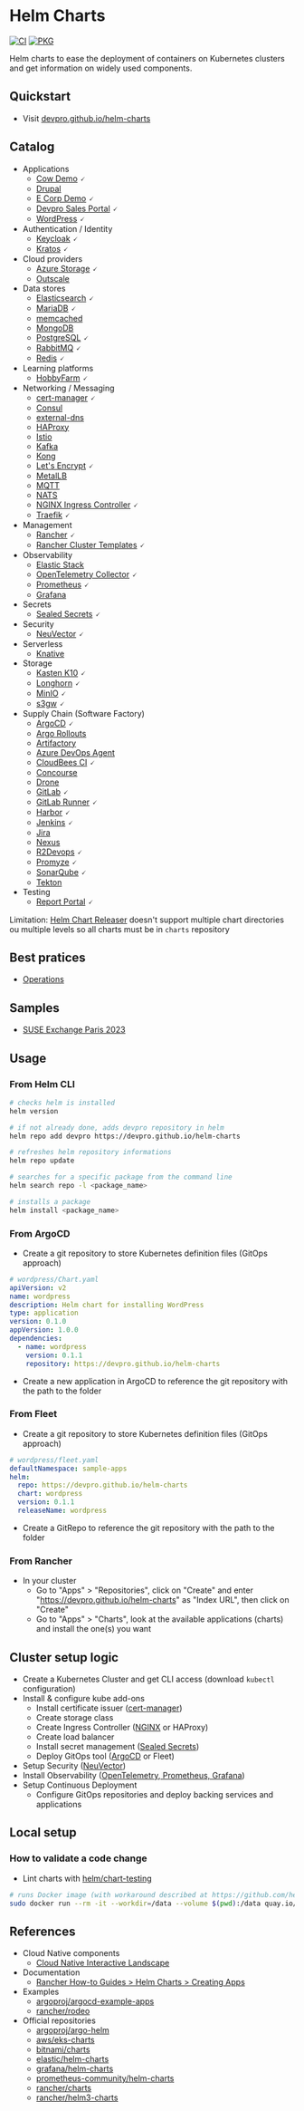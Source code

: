 # Helm Charts

[![CI](https://github.com/devpro/helm-charts/actions/workflows/ci.yml/badge.svg)](https://github.com/devpro/helm-charts/actions/workflows/ci.yml)
[![PKG](https://github.com/devpro/helm-charts/actions/workflows/pkg.yml/badge.svg)](https://github.com/devpro/helm-charts/actions/workflows/pkg.yml)

Helm charts to ease the deployment of containers on Kubernetes clusters and get information on widely used components.

## Quickstart

* Visit [devpro.github.io/helm-charts](https://devpro.github.io/helm-charts/)

## Catalog

* Applications
  * [Cow Demo](charts/cow-demo/README.md) 🗸
  * [Drupal](charts/drupal/README.md)
  * [E Corp Demo](charts/ecorp-demo/README.md) 🗸
  * [Devpro Sales Portal](charts/devpro-salesportal/README.md) 🗸
  * [WordPress](charts/wordpress/README.md) 🗸
* Authentication / Identity
  * [Keycloak](charts/keycloak/README.md) 🗸
  * [Kratos](charts/kratos/README.md) 🗸
* Cloud providers
  * [Azure Storage](charts/azure-storage/README.md) 🗸
  * [Outscale](charts/outscale/README.md)
* Data stores
  * [Elasticsearch](charts/elasticsearch/README.md) 🗸
  * [MariaDB](charts/mariadb/README.md) 🗸
  * [memcached](charts/memcached/README.md)
  * [MongoDB](charts/mongodb/README.md)
  * [PostgreSQL](charts/postgresql/README.md) 🗸
  * [RabbitMQ](charts/rabbitmq/README.md) 🗸
  * [Redis](charts/redis/README.md) 🗸
* Learning platforms
  * [HobbyFarm](charts/hobbyfarm/README.md) 🗸
* Networking / Messaging
  * [cert-manager](charts/cert-manager/README.md) 🗸
  * [Consul](charts/consul/README.md)
  * [external-dns](charts/external-dns/README.md)
  * [HAProxy](charts/haproxy/README.md)
  * [Istio](charts/istio/README.md)
  * [Kafka](charts/kafka/README.md)
  * [Kong](charts/kong/README.md)
  * [Let's Encrypt](charts/letsencrypt/README.md) 🗸
  * [MetalLB](charts/metallb/README.md)
  * [MQTT](charts/mqtt/README.md)
  * [NATS](charts/nats/README.md)
  * [NGINX Ingress Controller](charts/ingress-nginx/README.md) 🗸
  * [Traefik](charts/traefik/README.md) 🗸
* Management
  * [Rancher](charts/rancher/README.md) 🗸
  * [Rancher Cluster Templates](charts/rancher-cluster-templates/README.md) 🗸
* Observability
  * [Elastic Stack](charts/elastic-stack/README.md)
  * [OpenTelemetry Collector](charts/opentelemetry-collector/README.md) 🗸
  * [Prometheus](charts/prometheus/README.md) 🗸
  * [Grafana](charts/grafana/README.md)
* Secrets
  * [Sealed Secrets](charts/sealed-secrets/README.md) 🗸
* Security
  * [NeuVector](charts/neuvector/README.md) 🗸
* Serverless
  * [Knative](charts/knative/README.md)
* Storage
  * [Kasten K10](charts/kasten-k10/README.md) 🗸
  * [Longhorn](charts/longhorn/README.md) 🗸
  * [MinIO](charts/minio/README.md) 🗸
  * [s3gw](charts/s3gw/README.md) 🗸
* Supply Chain (Software Factory)
  * [ArgoCD](charts/argo-cd/README.md) 🗸
  * [Argo Rollouts](charts/argo-rollouts/README.md)
  * [Artifactory](charts/artifactory/README.md)
  * [Azure DevOps Agent](charts/azure-devops-agent/README.md)
  * [CloudBees CI](charts/cloudbees-ci/README.md) 🗸
  * [Concourse](charts/concourse/README.md)
  * [Drone](charts/drone/README.md)
  * [GitLab](charts/gitlab/README.md) 🗸
  * [GitLab Runner](charts/gitlab-runner/README.md) 🗸
  * [Harbor](charts/harbor/README.md) 🗸
  * [Jenkins](charts/jenkins/README.md) 🗸
  * [Jira](charts/jira/README.md)
  * [Nexus](charts/nexus/README.md)
  * [R2Devops](charts/r2devops/README.md) 🗸
  * [Promyze](charts/promyze/README.md) 🗸
  * [SonarQube](charts/sonarqube/README.md) 🗸
  * [Tekton](charts/tekton/README.md)
* Testing
  * [Report Portal](charts/reportportal/README.md) 🗸

Limitation: [Helm Chart Releaser](https://github.com/helm/chart-releaser) doesn't support multiple chart directories ou multiple levels so all charts must be in `charts` repository

## Best pratices

* [Operations](docs/operations.md)

## Samples

* [SUSE Exchange Paris 2023](samples/suse-exchange-paris-2023/README.md)

## Usage

### From Helm CLI

```bash
# checks helm is installed
helm version

# if not already done, adds devpro repository in helm
helm repo add devpro https://devpro.github.io/helm-charts

# refreshes helm repository informations
helm repo update

# searches for a specific package from the command line
helm search repo -l <package_name>

# installs a package
helm install <package_name>
```

### From ArgoCD

* Create a git repository to store Kubernetes definition files (GitOps approach)

```yaml
# wordpress/Chart.yaml
apiVersion: v2
name: wordpress
description: Helm chart for installing WordPress
type: application
version: 0.1.0
appVersion: 1.0.0
dependencies:
  - name: wordpress
    version: 0.1.1
    repository: https://devpro.github.io/helm-charts
```

* Create a new application in ArgoCD to reference the git repository with the path to the folder

### From Fleet

* Create a git repository to store Kubernetes definition files (GitOps approach)

```yaml
# wordpress/fleet.yaml
defaultNamespace: sample-apps
helm:
  repo: https://devpro.github.io/helm-charts
  chart: wordpress
  version: 0.1.1
  releaseName: wordpress
```

* Create a GitRepo to reference the git repository with the path to the folder

### From Rancher

* In your cluster
  * Go to "Apps" > "Repositories", click on "Create" and enter "https://devpro.github.io/helm-charts" as "Index URL", then click on "Create"
  * Go to "Apps" > "Charts", look at the available applications (charts) and install the one(s) you want

## Cluster setup logic

* Create a Kubernetes Cluster and get CLI access (download `kubectl` configuration)
* Install & configure kube add-ons
  * Install certificate issuer ([cert-manager](./charts/cert-manager/README.md))
  * Create storage class
  * Create Ingress Controller ([NGINX](./charts/ingress-nginx/README.md) or HAProxy)
  * Create load balancer
  * Install secret management ([Sealed Secrets](./charts/sealed-secrets/README.md))
  * Deploy GitOps tool ([ArgoCD](./charts/argocd/README.md) or Fleet)
* Setup Security ([NeuVector](./charts/neuvector/README.md))
* Install Observability ([OpenTelemetry, Prometheus, Grafana](./charts/otel-prometheus-grafana/README.md))
* Setup Continuous Deployment
  * Configure GitOps repositories and deploy backing services and applications

## Local setup

### How to validate a code change

* Lint charts with [helm/chart-testing](https://github.com/helm/chart-testing)

```bash
# runs Docker image (with workaround described at https://github.com/helm/chart-testing/issues/464)
sudo docker run --rm -it --workdir=/data --volume $(pwd):/data quay.io/helmpack/chart-testing:v3.7.1 /bin/sh -c "git config --global --add safe.directory /data ; ./scripts/add_helm_repo.sh ; ct lint --target-branch main"
```

## References

* Cloud Native components
  * [Cloud Native Interactive Landscape](https://landscape.cncf.io/)
* Documentation
  * [Rancher How-to Guides > Helm Charts > Creating Apps](https://ranchermanager.docs.rancher.com/how-to-guides/new-user-guides/helm-charts-in-rancher/create-apps)
* Examples
  * [argoproj/argocd-example-apps](https://github.com/argoproj/argocd-example-apps)
  * [rancher/rodeo](https://github.com/rancher/rodeo)
* Official repositories
  * [argoproj/argo-helm](https://github.com/argoproj/argo-helm)
  * [aws/eks-charts](https://github.com/aws/eks-charts)
  * [bitnami/charts](https://github.com/bitnami/charts)
  * [elastic/helm-charts](https://github.com/elastic/helm-charts)
  * [grafana/helm-charts](https://github.com/grafana/helm-charts)
  * [prometheus-community/helm-charts](https://github.com/prometheus-community/helm-charts)
  * [rancher/charts](https://github.com/rancher/charts)
  * [rancher/helm3-charts](https://github.com/rancher/helm3-charts)
